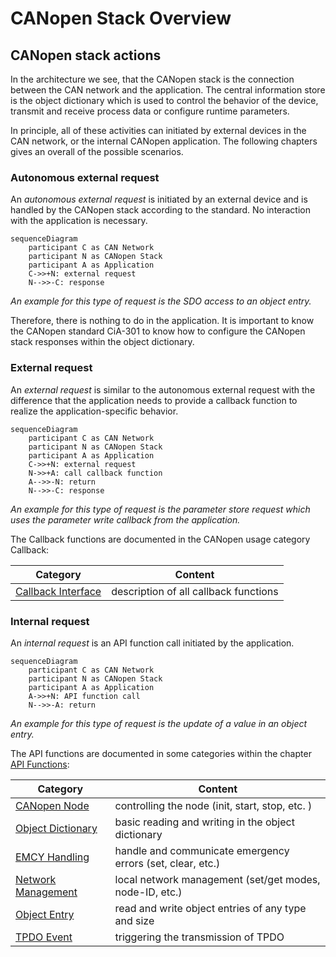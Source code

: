 # CANopen Stack Overview

## CANopen stack actions

In the architecture we see, that the CANopen stack is the connection between the CAN network and the application. The central information store is the object dictionary which is used to control the behavior of the device, transmit and receive process data or configure runtime parameters.

In principle, all of these activities can initiated by external devices in the CAN network, or the internal CANopen application. The following chapters gives an overall of the possible scenarios.

### Autonomous external request

An *autonomous external request* is initiated by an external device and is handled by the CANopen stack according to the standard. No interaction with the application is necessary.

```mermaid
sequenceDiagram
    participant C as CAN Network
    participant N as CANopen Stack
    participant A as Application
    C->>+N: external request
    N-->>-C: response
```

*An example for this type of request is the SDO access to an object entry.*

Therefore, there is nothing to do in the application. It is important to know the CANopen standard CiA-301 to know how to configure the CANopen stack responses within the object dictionary.

### External request

An *external request* is similar to the autonomous external request with the difference that the application needs to provide a callback function to realize the application-specific behavior.

```mermaid
sequenceDiagram
    participant C as CAN Network
    participant N as CANopen Stack
    participant A as Application
    C->>+N: external request
    N->>+A: call callback function
    A-->>-N: return
    N-->>-C: response
```

*An example for this type of request is the parameter store request which uses the parameter write callback from the application.*

The Callback functions are documented in the CANopen usage category Callback:

| Category                              | Content                               |
| ------------------------------------- | ------------------------------------- |
| [Callback Interface](/usage/callbacks) | description of all callback functions |

### Internal request

An *internal request* is an API function call initiated by the application.

```mermaid
sequenceDiagram
    participant C as CAN Network
    participant N as CANopen Stack
    participant A as Application
    A->>+N: API function call
    N-->>-A: return
```

*An example for this type of request is the update of a value in an object entry.*

The API functions are documented in some categories within the chapter [API Functions](/docs/api):

| Category                             | Content                                                    |
| ------------------------------------ | ---------------------------------------------------------- |
| [CANopen Node](/api/node)            | controlling the node (init, start, stop, etc. )            |
| [Object Dictionary](/api/dictionary) | basic reading and writing in the object dictionary         |
| [EMCY Handling](/api/emergency)      | handle and communicate emergency errors (set, clear, etc.) |
| [Network Management](/api/network)   | local network management (set/get modes, node-ID, etc.)    |
| [Object Entry](/api/object)          | read and write object entries of any type and size         |
| [TPDO Event](/api/tpdo)              | triggering the transmission of TPDO                        |
